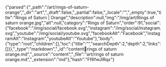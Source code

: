 {"parsed":{"_path":"/art/rings-of-saturn-orange","_dir":"art","_draft":false,"_partial":false,"_locale":"","_empty":true,"title":"Rings of Saturn | Orange","description":null,"img":"/img/art/Rings of saturn orange.jpg","alt":null,"category":"Rings of Saturn","order":91,"social":{"facebook":"/img/social/facebook.svg","instagram":"/img/social/instagram.svg","youtube":"/img/social/youtube.svg","facebookAlt":"Facebook","instagramAlt":"Instagram","youtubeAlt":"Youtube"},"body":{"type":"root","children":[],"toc":{"title":"","searchDepth":2,"depth":2,"links":[]}},"_type":"markdown","_id":"content:art:rings of saturn orange.md","_source":"content","_file":"art/rings of saturn orange.md","_extension":"md"},"hash":"Ff6fwJlRqx"}